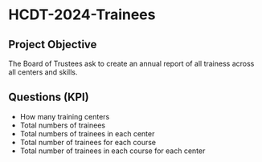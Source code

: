 # HCDT-2024-Trainees
## Project Objective
The Board of Trustees ask to create an annual report of all trainess across all centers and skills.
## Questions (KPI)
- How many training centers
- Total numbers of trainees
- Total numbers of trainees in each center
- Total number of trainees for each course
- Total number of trainees in each course for each center
